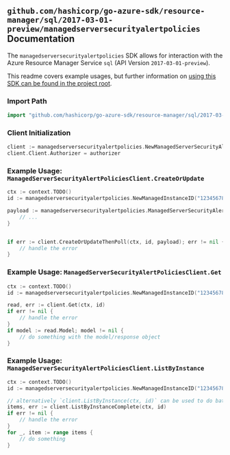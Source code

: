 
## `github.com/hashicorp/go-azure-sdk/resource-manager/sql/2017-03-01-preview/managedserversecurityalertpolicies` Documentation

The `managedserversecurityalertpolicies` SDK allows for interaction with the Azure Resource Manager Service `sql` (API Version `2017-03-01-preview`).

This readme covers example usages, but further information on [using this SDK can be found in the project root](https://github.com/hashicorp/go-azure-sdk/tree/main/docs).

### Import Path

```go
import "github.com/hashicorp/go-azure-sdk/resource-manager/sql/2017-03-01-preview/managedserversecurityalertpolicies"
```


### Client Initialization

```go
client := managedserversecurityalertpolicies.NewManagedServerSecurityAlertPoliciesClientWithBaseURI("https://management.azure.com")
client.Client.Authorizer = authorizer
```


### Example Usage: `ManagedServerSecurityAlertPoliciesClient.CreateOrUpdate`

```go
ctx := context.TODO()
id := managedserversecurityalertpolicies.NewManagedInstanceID("12345678-1234-9876-4563-123456789012", "example-resource-group", "managedInstanceValue")

payload := managedserversecurityalertpolicies.ManagedServerSecurityAlertPolicy{
	// ...
}


if err := client.CreateOrUpdateThenPoll(ctx, id, payload); err != nil {
	// handle the error
}
```


### Example Usage: `ManagedServerSecurityAlertPoliciesClient.Get`

```go
ctx := context.TODO()
id := managedserversecurityalertpolicies.NewManagedInstanceID("12345678-1234-9876-4563-123456789012", "example-resource-group", "managedInstanceValue")

read, err := client.Get(ctx, id)
if err != nil {
	// handle the error
}
if model := read.Model; model != nil {
	// do something with the model/response object
}
```


### Example Usage: `ManagedServerSecurityAlertPoliciesClient.ListByInstance`

```go
ctx := context.TODO()
id := managedserversecurityalertpolicies.NewManagedInstanceID("12345678-1234-9876-4563-123456789012", "example-resource-group", "managedInstanceValue")

// alternatively `client.ListByInstance(ctx, id)` can be used to do batched pagination
items, err := client.ListByInstanceComplete(ctx, id)
if err != nil {
	// handle the error
}
for _, item := range items {
	// do something
}
```
